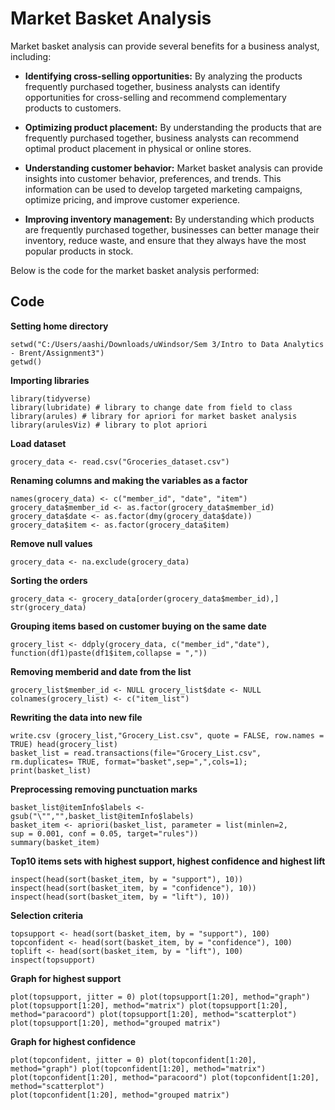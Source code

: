 
# Market Basket Analysis 

Market basket analysis can provide several benefits for a business analyst, including:

* 	**Identifying cross-selling opportunities:** By analyzing the products frequently purchased together, business analysts can identify opportunities for cross-selling and recommend complementary products to customers.

* 	**Optimizing product placement:** By understanding the products that are frequently purchased together, business analysts can recommend optimal product placement in physical or online stores.

* 	**Understanding customer behavior:** Market basket analysis can provide insights into customer behavior, preferences, and trends. This information can be used to develop targeted marketing campaigns, optimize pricing, and improve customer experience.

* 	**Improving inventory management:** By understanding which products are frequently purchased together, businesses can better manage their inventory, reduce waste, and ensure that they always have the most popular products in stock.

Below is the code for the market basket analysis performed:


## Code
**Setting home directory**
```rscript
setwd("C:/Users/aashi/Downloads/uWindsor/Sem 3/Intro to Data Analytics - Brent/Assignment3")
getwd()
```
**Importing libraries**
```rscript
library(tidyverse)
library(lubridate) # library to change date from field to class 
library(arules)	# library for apriori for market basket analysis 
library(arulesViz) # library to plot apriori

```
**Load dataset**
```rscript
grocery_data <- read.csv("Groceries_dataset.csv")
```
**Renaming columns and making the variables as a factor**
```rscript
names(grocery_data) <- c("member_id", "date", "item") grocery_data$member_id <- as.factor(grocery_data$member_id) grocery_data$date <- as.factor(dmy(grocery_data$date)) grocery_data$item <- as.factor(grocery_data$item)
```
**Remove null values**
```rscript
grocery_data <- na.exclude(grocery_data)
```
**Sorting the orders**
```rscript
grocery_data <- grocery_data[order(grocery_data$member_id),]
str(grocery_data)
```
**Grouping items based on customer buying on the same date**
```rscript
grocery_list <- ddply(grocery_data, c("member_id","date"),
function(df1)paste(df1$item,collapse = ","))
```
**Removing memberid and date from the list**
```rscript
grocery_list$member_id <- NULL grocery_list$date <- NULL colnames(grocery_list) <- c("item_list")
```
**Rewriting the data into new file**
```rscript
write.csv (grocery_list,"Grocery_List.csv", quote = FALSE, row.names = TRUE) head(grocery_list)
basket_list = read.transactions(file="Grocery_List.csv",
rm.duplicates= TRUE, format="basket",sep=",",cols=1);
print(basket_list)
```
**Preprocessing removing punctuation marks**
```rscript
basket_list@itemInfo$labels <- gsub("\"","",basket_list@itemInfo$labels)
basket_item <- apriori(basket_list, parameter = list(minlen=2,
sup = 0.001, conf = 0.05, target="rules"))
summary(basket_item)
```
**Top10 items sets with highest support, highest confidence and highest lift**
```rscript
inspect(head(sort(basket_item, by = "support"), 10)) inspect(head(sort(basket_item, by = "confidence"), 10)) inspect(head(sort(basket_item, by = "lift"), 10))
```
**Selection criteria**
```rscript
topsupport <- head(sort(basket_item, by = "support"), 100) topconfident <- head(sort(basket_item, by = "confidence"), 100) toplift <- head(sort(basket_item, by = "lift"), 100)
inspect(topsupport)
```
**Graph for highest support**
```rscript
plot(topsupport, jitter = 0) plot(topsupport[1:20], method="graph") plot(topsupport[1:20], method="matrix") plot(topsupport[1:20], method="paracoord") plot(topsupport[1:20], method="scatterplot")
plot(topsupport[1:20], method="grouped matrix")
```
**Graph for highest confidence**
```rscript
plot(topconfident, jitter = 0) plot(topconfident[1:20], method="graph") plot(topconfident[1:20], method="matrix") plot(topconfident[1:20], method="paracoord") plot(topconfident[1:20], method="scatterplot")
plot(topconfident[1:20], method="grouped matrix")
